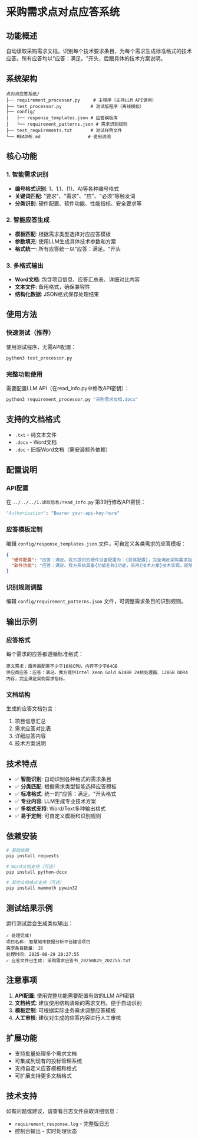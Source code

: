 # 采购需求点对点应答系统

## 功能概述
自动读取采购需求文档，识别每个技术要求条目，为每个需求生成标准格式的技术应答。所有应答均以"应答：满足。"开头，后跟具体的技术方案说明。

## 系统架构
```
点对点应答系统/
├── requirement_processor.py     # 主程序（支持LLM API调用）
├── test_processor.py           # 测试版程序（离线模拟）
├── config/
│   ├── response_templates.json # 应答模板库
│   └── requirement_patterns.json # 需求识别规则
├── test_requirements.txt       # 测试样例文件
└── README.md                  # 使用说明
```

## 核心功能

### 1. 智能需求识别
- **编号格式识别**: 1、1.1、(1)、A)等各种编号格式
- **关键词匹配**: "要求"、"需求"、"应"、"必须"等触发词
- **分类识别**: 硬件配置、软件功能、性能指标、安全要求等

### 2. 智能应答生成
- **模板匹配**: 根据需求类型选择对应应答模板
- **参数填充**: 使用LLM生成具体技术参数和方案
- **格式统一**: 所有应答统一以"应答：满足。"开头

### 3. 多格式输出
- **Word文档**: 包含项目信息、应答汇总表、详细对比内容
- **文本文件**: 备用格式，确保兼容性
- **结构化数据**: JSON格式保存处理结果

## 使用方法

### 快速测试（推荐）
使用测试程序，无需API配置：
```bash
python3 test_processor.py
```

### 完整功能使用
需要配置LLM API（在read_info.py中修改API密钥）：
```bash
python3 requirement_processor.py "采购需求文档.docx"
```

## 支持的文档格式
- `.txt` - 纯文本文件
- `.docx` - Word文档
- `.doc` - 旧版Word文档（需安装额外依赖）

## 配置说明

### API配置
在 `../../../1.读取信息/read_info.py` 第39行修改API密钥：
```python
"Authorization": "Bearer your-api-key-here"
```

### 应答模板定制
编辑 `config/response_templates.json` 文件，可自定义各类需求的应答模板：
```json
{
  "硬件配置": "应答：满足。我方提供的硬件设备配置为：{具体配置}，完全满足采购需求指标。",
  "软件功能": "应答：满足。我方系统具备{功能名称}功能，采用{技术方案}技术实现，能够满足业务功能需求。"
}
```

### 识别规则调整
编辑 `config/requirement_patterns.json` 文件，可调整需求条目的识别规则。

## 输出示例

### 应答格式
每个需求的应答都遵循标准格式：
```
原文需求：服务器配置不少于16核CPU，内存不少于64GB
供应商应答：应答：满足。我方提供Intel Xeon Gold 6248R 24核处理器、128GB DDR4内存，完全满足采购需求指标。
```

### 文档结构
生成的应答文档包含：
1. 项目信息汇总
2. 需求应答对比表
3. 详细应答内容
4. 技术方案说明

## 技术特点

- ✅ **智能识别**: 自动识别各种格式的需求条目
- ✅ **分类匹配**: 根据需求类型智能选择应答模板  
- ✅ **标准格式**: 统一的"应答：满足。"开头格式
- ✅ **专业内容**: LLM生成专业技术方案
- ✅ **多格式支持**: Word/Text多种输出格式
- ✅ **易于定制**: 可自定义模板和识别规则

## 依赖安装

```bash
# 基础依赖
pip install requests

# Word文档支持（可选）
pip install python-docx

# 其他文档格式支持（可选）
pip install mammoth pywin32
```

## 测试结果示例

运行测试后会生成类似输出：
```
✓ 处理完成!
项目名称: 智慧城市数据分析平台建设项目
需求条目数量: 16
处理时间: 2025-08-29 20:27:55
✓ 应答文件已生成: 采购需求应答书_20250829_202755.txt
```

## 注意事项

1. **API配置**: 使用完整功能需要配置有效的LLM API密钥
2. **文档格式**: 建议使用结构清晰的需求文档，便于自动识别
3. **模板定制**: 可根据实际业务需求调整应答模板
4. **人工审核**: 建议对生成的应答内容进行人工审核

## 扩展功能

- 支持批量处理多个需求文档
- 可集成到现有的投标管理系统
- 支持自定义应答模板和格式
- 可扩展支持更多文档格式

## 技术支持

如有问题或建议，请查看日志文件获取详细信息：
- `requirement_response.log` - 完整版日志
- 控制台输出 - 实时处理状态